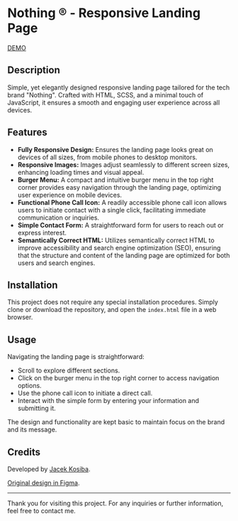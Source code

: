 # Nothing ® - Responsive Landing Page

[DEMO](https://jacekkosiba.github.io/nothing-landing-page/)

## Description

Simple, yet elegantly designed responsive landing page tailored for the tech brand "Nothing".
Crafted with HTML, SCSS, and a minimal touch of JavaScript, it ensures a smooth and engaging user experience across all devices.

## Features

- **Fully Responsive Design:** Ensures the landing page looks great on devices of all sizes, from mobile phones to desktop monitors.
- **Responsive Images:** Images adjust seamlessly to different screen sizes, enhancing loading times and visual appeal.
- **Burger Menu:** A compact and intuitive burger menu in the top right corner provides easy navigation through the landing page, optimizing user experience on mobile devices.
- **Functional Phone Call Icon:** A readily accessible phone call icon allows users to initiate contact with a single click, facilitating immediate communication or inquiries.
- **Simple Contact Form:** A straightforward form for users to reach out or express interest.
- **Semantically Correct HTML:** Utilizes semantically correct HTML to improve accessibility and search engine optimization (SEO), ensuring that the structure and content of the landing page are optimized for both users and search engines.

## Installation

This project does not require any special installation procedures. Simply clone or download the repository, and open the `index.html` file in a web browser.

## Usage

Navigating the landing page is straightforward:

- Scroll to explore different sections.
- Click on the burger menu in the top right corner to access navigation options.
- Use the phone call icon to initiate a direct call.
- Interact with the simple form by entering your information and submitting it.

The design and functionality are kept basic to maintain focus on the brand and its message.

## Credits

Developed by [Jacek Kosiba](https://github.com/jacekkosiba).

[Original design in Figma](https://www.figma.com/file/DtkQmQ797hk0nI4KfMi2Uq/BOSE-New-Version?type=design&node-id=6802-139&mode=design&t=jbKZ9ndoz6PLGxsm-0).

---

Thank you for visiting this project. For any inquiries or further information, feel free to contact me.
